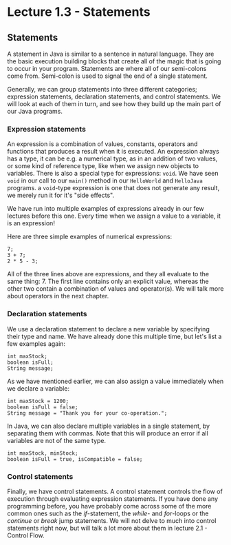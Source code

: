# Lecture 1.3 - Statements
## Statements
A statement in Java is similar to a sentence in natural language. They are the basic execution building blocks that create all of the magic that is going to occur in your program. Statements are where all of our semi-colons come from. Semi-colon is used to signal the end of a single statement.

Generally, we can group statements into three different categories; expression statements, declaration statements, and control statements. We will look at each of them in turn, and see how they build up the main part of our Java programs.

### Expression statements
An expression is a combination of values, constants, operators and functions that produces a result when it is executed. An expression always has a type, it can be e.g. a numerical type, as in an addition of two values, or some kind of reference type, like when we assign new objects to variables. There is also a special type for expressions: `void`. We have seen `void` in our call to our `main()` method in our `HelloWorld` and `HelloJava` programs. a `void`-type expression is one that does not generate any result, we merely run it for it's "side effects".

We have run into multiple examples of expressions already in our few lectures before this one. Every time when we assign a value to a variable, it is an expression!

Here are three simple examples of numerical expressions:

```
7;
3 + 7;
2 * 5 - 3;
```

All of the three lines above are expressions, and they all evaluate to the same thing: 7. The first line contains only an explicit value, whereas the other two contain a combination of values and operator(s). We will talk more about operators in the next chapter.

### Declaration statements
We use a declaration statement to declare a new variable by specifying their type and name. We have already done this multiple time, but let's list a few examples again:
```
int maxStock;
boolean isFull;
String message;
```

As we have mentioned earlier, we can also assign a value immediately when we declare a variable:
```
int maxStock = 1200;
boolean isFull = false;
String message = "Thank you for your co-operation.";
```

In Java, we can also declare multiple variables in a single statement, by separating them with commas. Note that this will produce an error if all variables are not of the same type.
```
int maxStock, minStock;
boolean isFull = true, isCompatible = false;
```

### Control statements
Finally, we have control statements. A control statement controls the flow of execution through evaluating expression statements. If you have done any programming before, you have probably come across some of the more common ones such as the <i>if</i>-statement, the <i>while</i>- and <i>for</i>-loops or the <i>continue</i> or <i>break</i> jump statements. We will not delve to much into control statements right now, but will talk a lot more about them in lecture 2.1 - Control Flow.
